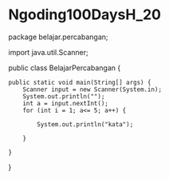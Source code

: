 # Ngoding100DaysH_20
package belajar.percabangan;

import java.util.Scanner;

public class BelajarPercabangan {

    public static void main(String[] args) {
        Scanner input = new Scanner(System.in);
        System.out.println("");
        int a = input.nextInt();
        for (int i = 1; a<= 5; a++) {

            System.out.println("kata");

        }

    }
}
